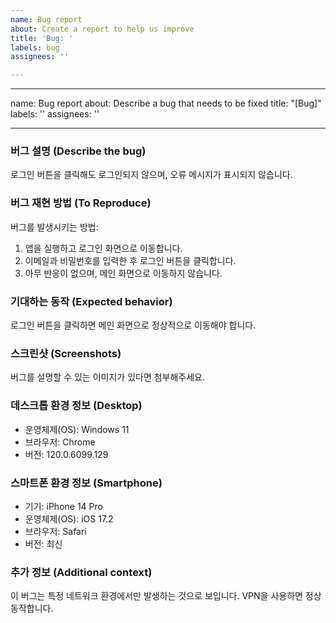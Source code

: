 ```yaml
---
name: Bug report
about: Create a report to help us improve
title: 'Bug: '
labels: bug
assignees: ''

---
```


---
name: Bug report
about: Describe a bug that needs to be fixed
title: "[Bug]"
labels: ''
assignees: ''

---

### **버그 설명 (Describe the bug)**
로그인 버튼을 클릭해도 로그인되지 않으며, 오류 메시지가 표시되지 않습니다.

### **버그 재현 방법 (To Reproduce)**
버그를 발생시키는 방법:
1. 앱을 실행하고 로그인 화면으로 이동합니다.
2. 이메일과 비밀번호를 입력한 후 로그인 버튼을 클릭합니다.
3. 아무 반응이 없으며, 메인 화면으로 이동하지 않습니다.

### **기대하는 동작 (Expected behavior)**
로그인 버튼을 클릭하면 메인 화면으로 정상적으로 이동해야 합니다.

### **스크린샷 (Screenshots)**
버그를 설명할 수 있는 이미지가 있다면 첨부해주세요.

### **데스크톱 환경 정보 (Desktop)**
- 운영체제(OS): Windows 11
- 브라우저: Chrome
- 버전: 120.0.6099.129

### **스마트폰 환경 정보 (Smartphone)**
- 기기: iPhone 14 Pro
- 운영체제(OS): iOS 17.2
- 브라우저: Safari
- 버전: 최신

### **추가 정보 (Additional context)**
이 버그는 특정 네트워크 환경에서만 발생하는 것으로 보입니다. VPN을 사용하면 정상 동작합니다.

